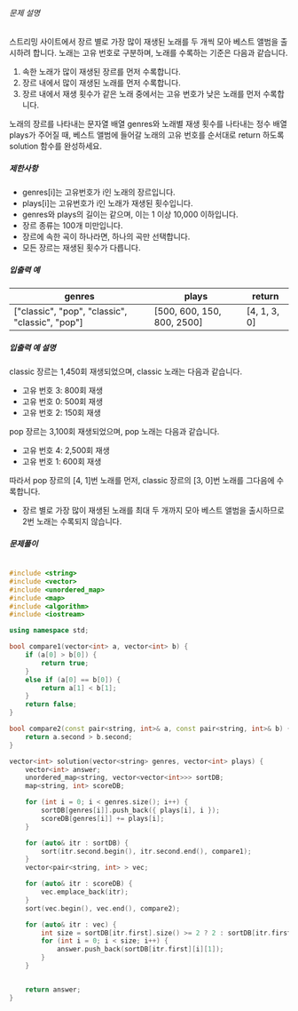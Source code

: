 ###### 문제 설명

스트리밍 사이트에서 장르 별로 가장 많이 재생된 노래를 두 개씩 모아 베스트 앨범을 출시하려 합니다. 노래는 고유 번호로 구분하며, 노래를 수록하는 기준은 다음과 같습니다.

1. 속한 노래가 많이 재생된 장르를 먼저 수록합니다.
2. 장르 내에서 많이 재생된 노래를 먼저 수록합니다.
3. 장르 내에서 재생 횟수가 같은 노래 중에서는 고유 번호가 낮은 노래를 먼저 수록합니다.

노래의 장르를 나타내는 문자열 배열 genres와 노래별 재생 횟수를 나타내는 정수 배열 plays가 주어질 때, 베스트 앨범에 들어갈 노래의 고유 번호를 순서대로 return 하도록 solution 함수를 완성하세요.

##### 제한사항

- genres[i]는 고유번호가 i인 노래의 장르입니다.
- plays[i]는 고유번호가 i인 노래가 재생된 횟수입니다.
- genres와 plays의 길이는 같으며, 이는 1 이상 10,000 이하입니다.
- 장르 종류는 100개 미만입니다.
- 장르에 속한 곡이 하나라면, 하나의 곡만 선택합니다.
- 모든 장르는 재생된 횟수가 다릅니다.

##### 입출력 예

| genres                                          | plays                      | return       |
| ----------------------------------------------- | -------------------------- | ------------ |
| ["classic", "pop", "classic", "classic", "pop"] | [500, 600, 150, 800, 2500] | [4, 1, 3, 0] |

##### 입출력 예 설명

classic 장르는 1,450회 재생되었으며, classic 노래는 다음과 같습니다.

- 고유 번호 3: 800회 재생
- 고유 번호 0: 500회 재생
- 고유 번호 2: 150회 재생

pop 장르는 3,100회 재생되었으며, pop 노래는 다음과 같습니다.

- 고유 번호 4: 2,500회 재생
- 고유 번호 1: 600회 재생

따라서 pop 장르의 [4, 1]번 노래를 먼저, classic 장르의 [3, 0]번 노래를 그다음에 수록합니다.

- 장르 별로 가장 많이 재생된 노래를 최대 두 개까지 모아 베스트 앨범을 출시하므로 2번 노래는 수록되지 않습니다.

##### 문제풀이
```c++

#include <string>
#include <vector>
#include <unordered_map>
#include <map>
#include <algorithm>
#include <iostream>

using namespace std;

bool compare1(vector<int> a, vector<int> b) {
    if (a[0] > b[0]) {
        return true;
    }
    else if (a[0] == b[0]) {
        return a[1] < b[1];
    }
    return false;
}

bool compare2(const pair<string, int>& a, const pair<string, int>& b) {
    return a.second > b.second;
}

vector<int> solution(vector<string> genres, vector<int> plays) {
    vector<int> answer;
    unordered_map<string, vector<vector<int>>> sortDB;
    map<string, int> scoreDB;

    for (int i = 0; i < genres.size(); i++) {
        sortDB[genres[i]].push_back({ plays[i], i });
        scoreDB[genres[i]] += plays[i];
    }

    for (auto& itr : sortDB) {
        sort(itr.second.begin(), itr.second.end(), compare1);
    }
    vector<pair<string, int> > vec;

    for (auto& itr : scoreDB) {
        vec.emplace_back(itr);
    }
    sort(vec.begin(), vec.end(), compare2);

    for (auto& itr : vec) {
        int size = sortDB[itr.first].size() >= 2 ? 2 : sortDB[itr.first].size();
        for (int i = 0; i < size; i++) {
            answer.push_back(sortDB[itr.first][i][1]);
        }
    }


    return answer;
}
```
